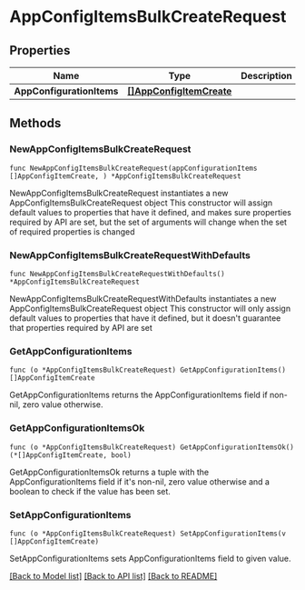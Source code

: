 # AppConfigItemsBulkCreateRequest

## Properties

Name | Type | Description | Notes
------------ | ------------- | ------------- | -------------
**AppConfigurationItems** | [**[]AppConfigItemCreate**](AppConfigItemCreate.md) |  | 

## Methods

### NewAppConfigItemsBulkCreateRequest

`func NewAppConfigItemsBulkCreateRequest(appConfigurationItems []AppConfigItemCreate, ) *AppConfigItemsBulkCreateRequest`

NewAppConfigItemsBulkCreateRequest instantiates a new AppConfigItemsBulkCreateRequest object
This constructor will assign default values to properties that have it defined,
and makes sure properties required by API are set, but the set of arguments
will change when the set of required properties is changed

### NewAppConfigItemsBulkCreateRequestWithDefaults

`func NewAppConfigItemsBulkCreateRequestWithDefaults() *AppConfigItemsBulkCreateRequest`

NewAppConfigItemsBulkCreateRequestWithDefaults instantiates a new AppConfigItemsBulkCreateRequest object
This constructor will only assign default values to properties that have it defined,
but it doesn't guarantee that properties required by API are set

### GetAppConfigurationItems

`func (o *AppConfigItemsBulkCreateRequest) GetAppConfigurationItems() []AppConfigItemCreate`

GetAppConfigurationItems returns the AppConfigurationItems field if non-nil, zero value otherwise.

### GetAppConfigurationItemsOk

`func (o *AppConfigItemsBulkCreateRequest) GetAppConfigurationItemsOk() (*[]AppConfigItemCreate, bool)`

GetAppConfigurationItemsOk returns a tuple with the AppConfigurationItems field if it's non-nil, zero value otherwise
and a boolean to check if the value has been set.

### SetAppConfigurationItems

`func (o *AppConfigItemsBulkCreateRequest) SetAppConfigurationItems(v []AppConfigItemCreate)`

SetAppConfigurationItems sets AppConfigurationItems field to given value.



[[Back to Model list]](../README.md#documentation-for-models) [[Back to API list]](../README.md#documentation-for-api-endpoints) [[Back to README]](../README.md)


